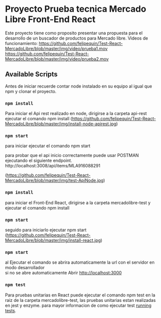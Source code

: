 # Proyecto Prueba tecnica Mercado Libre Front-End React

Este proyecto tiene como proposito presentar una propuesta para el desarrollo de un buscador de productos para Mercado libre.
Videos de funcionamiento: 
https://github.com/felipequin/Test-React-MercadoLibre/blob/master/img/video/prueba1.mov
https://github.com/felipequin/Test-React-MercadoLibre/blob/master/img/video/prueba2.mov
## Available Scripts
Antes de iniciar recuerde contar node instalado en su equipo al igual que npm y clonar el proyecto.
### `npm install`
Para iniciar el Api rest realizado en node, dirigirse a la carpeta api-rest
ejecutar el comando npm install
(https://github.com/felipequin/Test-React-MercadoLibre/blob/master/img/install-node-apirest.jpg)

### `npm start`
para iniciar ejecutar el comando npm start

para probar que el api inicio correctamente puede usar POSTMAN ejecutando el siguiente endpoint.
http://localhost:3008/api/items/MLA916088291

(https://github.com/felipequin/Test-React-MercadoLibre/blob/master/img/test-ApiNode.jpg)

### `npm install`
para iniciar el Front-End React, dirigirse a la carpeta mercadolibre-test
y ejecutar el comando npm install
### `npm start`
seguido para iniciarlo ejecutar npm start
(https://github.com/felipequin/Test-React-MercadoLibre/blob/master/img/install-react.jpg)

### `npm start`

al Ejecutar el comando se abrira automaticamente la url con el servidor en modo desarrollador\
si no se abre automaticamente Abrir [http://localhost:3000](http://localhost:3000) 


### `npm test`

Para pruebas unitarias en React puede ejecutar el comando npm test en la raiz de la carpeta mercadolibre-test, las pruebas unitarias estan realizadas en jest y enzyme.
para mayor informacion de como ejecutar test [running tests](https://facebook.github.io/create-react-app/docs/running-tests).
